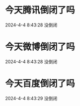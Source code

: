 # 今天腾讯倒闭了吗

2024-4-4 8:43:28 没倒闭

# 今天微博倒闭了吗

2024-4-4 8:43:28 没倒闭

# 今天百度倒闭了吗

2024-4-4 8:43:29 没倒闭

